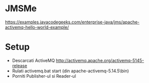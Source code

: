 # JMSMe
https://examples.javacodegeeks.com/enterprise-java/jms/apache-activemq-hello-world-example/ <br>
# Setup
- Descarcati ActiveMQ http://activemq.apache.org/activemq-5145-release
- Rulati activemq.bat start (din apache-activemq-5.14.5\bin)
- Porniti Publisher-ul si Reader-ul
